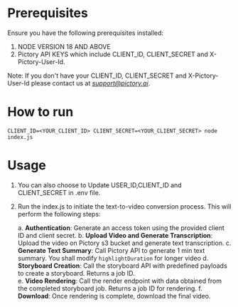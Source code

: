 # Prerequisites
Ensure you have the following prerequisites installed:

1. NODE VERSION 18 AND ABOVE
3. Pictory API KEYS which include CLIENT_ID, CLIENT_SECRET and X-Pictory-User-Id.    

Note: If you don't have your CLIENT_ID, CLIENT_SECRET and X-Pictory-User-Id please contact us at *support@pictory.ai*.

# How to run
```
CLIENT_ID=<YOUR_CLIENT_ID> CLIENT_SECRET=<YOUR_CLIENT_SECRET> node index.js
```

# Usage
 1. You can also choose to Update USER_ID,CLIENT_ID and CLIENT_SECRET in .env file.

 2. Run the index.js to initiate the text-to-video conversion process. This will perform the following steps:

     a. **Authentication**: Generate an access token using the provided client ID and client secret.
     b. **Upload Video and Generate Transcription**: Upload the video on Pictory s3 bucket and generate text transcription.
     c. **Generate Text Summary**: Call Pictory API to generate 1 min text summary. You shall modify `highlightDuration` for longer video
     d. **Storyboard Creation**: Call the storyboard API with predefined payloads to create a storyboard. Returns a job ID.     
     e. **Video Rendering**: Call the render endpoint with data obtained from the completed storyboard job. Returns a job ID for rendering.
     f. **Download**: Once rendering is complete, download the final video.
  
